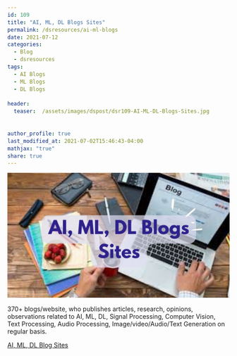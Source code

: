 ```yaml
---
id: 109    
title: "AI, ML, DL Blogs Sites"
permalink: /dsresources/ai-ml-blogs
date: 2021-07-12
categories:
  - Blog
  - dsresources
tags: 
  - AI Blogs
  - ML Blogs
  - DL Blogs

header:
  teaser:  /assets/images/dspost/dsr109-AI-ML-DL-Blogs-Sites.jpg


author_profile: true
last_modified_at: 2021-07-02T15:46:43-04:00
mathjax: "true"
share: true
---
```


![AI, ML, DL Blogs Sites](/assets/images/dspost/dsr109-AI-ML-DL-Blogs-Sites.jpg)

370+ blogs/website, who publishes articles, research, opinions, observations related to AI, ML, DL, Signal Processing, Computer Vision, Text Processing, Audio Processing, Image/video/Audio/Text Generation on regular basis.

[AI, ML, DL Blog Sites](https://docs.google.com/spreadsheets/d/e/2PACX-1vRDBsF3sb-PGIRuoBcPFPvpdF6lujUFDLU3BsaX6hh1Al_4998Xabn7zWsbQ42_kym-NRXsUGIM_iNd/pubhtml?gid=769640371&single=true)